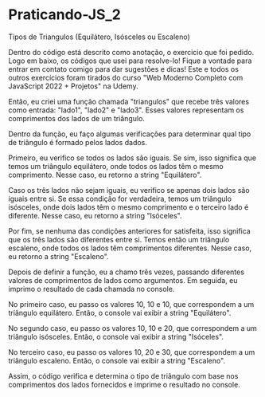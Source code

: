 # Praticando-JS_2
Tipos de Triangulos (Equilátero, Isósceles ou Escaleno)

Dentro do código está descrito como anotação, o exercicio que foi pedido. Logo em baixo,
os códigos que usei para resolve-lo! Fique a vontade para entrar em contato comigo para
dar sugestões e dicas!
Este e todos os outros exercícios foram tirados do curso "Web Moderno Completo com
JavaScript 2022 + Projetos" na Udemy.


Então, eu criei uma função chamada "triangulos" que recebe três valores como entrada: "lado1", "lado2" e "lado3". Esses valores representam os comprimentos dos lados de um triângulo.

Dentro da função, eu faço algumas verificações para determinar qual tipo de triângulo é formado pelos lados dados.

Primeiro, eu verifico se todos os lados são iguais. Se sim, isso significa que temos um triângulo equilátero, onde todos os lados têm o mesmo comprimento. Nesse caso, eu retorno a string "Equilátero".

Caso os três lados não sejam iguais, eu verifico se apenas dois lados são iguais entre si. Se essa condição for verdadeira, temos um triângulo isósceles, onde dois lados têm o mesmo comprimento e o terceiro lado é diferente. Nesse caso, eu retorno a string "Isóceles".

Por fim, se nenhuma das condições anteriores for satisfeita, isso significa que os três lados são diferentes entre si. Temos então um triângulo escaleno, onde todos os lados têm comprimentos diferentes. Nesse caso, eu retorno a string "Escaleno".

Depois de definir a função, eu a chamo três vezes, passando diferentes valores de comprimentos de lados como argumentos. Em seguida, eu imprimo o resultado de cada chamada no console.

No primeiro caso, eu passo os valores 10, 10 e 10, que correspondem a um triângulo equilátero. Então, o console vai exibir a string "Equilátero".

No segundo caso, eu passo os valores 10, 10 e 20, que correspondem a um triângulo isósceles. Então, o console vai exibir a string "Isóceles".

No terceiro caso, eu passo os valores 10, 20 e 30, que correspondem a um triângulo escaleno. Então, o console vai exibir a string "Escaleno".

Assim, o código verifica e determina o tipo de triângulo com base nos comprimentos dos lados fornecidos e imprime o resultado no console.
